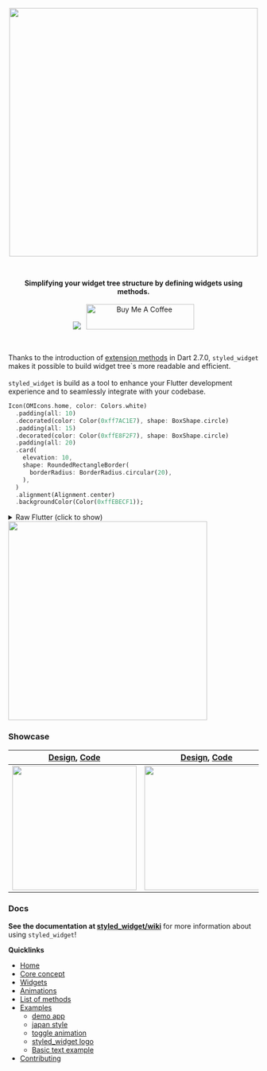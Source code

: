 <p align="center" >
  <a href="https://pub.dev/packages/styled_widget">
    <img src="https://github.com/ReinBentdal/styled_widget/raw/master/doc/assets/logo.png"  width="500">
  </a>
</p>

<br />

<p align="center" >
  <strong>Simplifying your widget tree structure by defining widgets using methods.</strong>
  <br />
  <br />
  <a href="https://pub.dev/packages/styled_widget"><img src="https://img.shields.io/pub/v/styled_widget?color=blue" /></a>&nbsp;&nbsp;
  <a href="https://www.buymeacoffee.com/tOTWBs7" target="_blank"><img width="150px" src="https://cdn.buymeacoffee.com/buttons/default-yellow.png" alt="Buy Me A Coffee" style="height: 51px !important;width: 217px !important;" ></a>
</p>

<br />

Thanks to the introduction of [extension methods](https://dart.dev/guides/language/extension-methods) in Dart 2.7.0, `styled_widget` makes it possible to build widget tree\`s more readable and efficient.<br/><br/>
`styled_widget` is build as a tool to enhance your Flutter development experience and to seamlessly integrate with your codebase. 
```dart
Icon(OMIcons.home, color: Colors.white)
  .padding(all: 10)
  .decorated(color: Color(0xff7AC1E7), shape: BoxShape.circle)
  .padding(all: 15)
  .decorated(color: Color(0xffE8F2F7), shape: BoxShape.circle)
  .padding(all: 20)
  .card(
    elevation: 10,
    shape: RoundedRectangleBorder(
      borderRadius: BorderRadius.circular(20),
    ),
  )
  .alignment(Alignment.center)
  .backgroundColor(Color(0xffEBECF1));
```
<details>
<summary>Raw Flutter (click to show)</summary>
<pre>

```dart
DecoratedBox(
  decoration: BoxDecoration(
    color: Color(0xffEBECF1),
  ),
  child: Align(
    alignment: Alignment.center,
    child: Card(
      elevation: 10,
      shape: RoundedRectangleBorder(
        borderRadius: BorderRadius.circular(20),
      ),
      child: Padding(
        padding: EdgeInsets.all(20),
        child: DecoratedBox(
          decoration: BoxDecoration(
            color: Color(0xffE8F2F7),
            shape: BoxShape.circle,
          ),
          child: Padding(
            padding: EdgeInsets.all(15),
            child: DecoratedBox(
              decoration: BoxDecoration(
                color: Color(0xff7AC1E7),
                shape: BoxShape.circle,
              ),
              child: Padding(
                padding: EdgeInsets.all(10),
                child: Icon(
                  OMIcons.home,
                  color: Colors.white,
                ),
              ),
            ),
          ),
        ),
      ),
    ),
  ),
);
```
</pre>
</details>
<img width="400" src="https://github.com/ReinBentdal/styled_widget/blob/master/doc/assets/simple_demo.png?raw=true" />

### Showcase
| [Design](https://dribbble.com/shots/6459693-Creative-layout-design),  [Code](https://github.com/ReinBentdal/styled_widget/wiki/demo_app) | [Design](https://dribbble.com/shots/4514354-Sign-up), [Code](https://github.com/ReinBentdal/styled_widget/wiki/japan-style-example) | [Design](https://no.pinterest.com/pin/403283341630104104/), [Code](https://github.com/ReinBentdal/styled_widget/wiki/toggle) |
|-|-|-|
|<img src="https://raw.githubusercontent.com/ReinBentdal/styled_widget/master/example/assets/demo_app.gif"  width="250">|<img src="https://github.com/ReinBentdal/styled_widget/blob/master/example/assets/japan-style-example.gif?raw=true" width="250" />|<img src="https://github.com/ReinBentdal/styled_widget/blob/master/example/assets/toggle.gif?raw=true" width="250">|

### Docs
<strong>See the documentation at [styled_widget/wiki](https://github.com/ReinBentdal/styled_widget/wiki)</strong> for more information about using `styled_widget`!

<strong>Quicklinks</strong>
* [Home](https://github.com/ReinBentdal/styled_widget/wiki)
* [Core concept](https://github.com/ReinBentdal/styled_widget/wiki/Core-concept)
* [Widgets](https://github.com/ReinBentdal/styled_widget/wiki/Widgets)
* [Animations](https://github.com/ReinBentdal/styled_widget/wiki/Animations)
* [List of methods](https://github.com/ReinBentdal/styled_widget/wiki/List-of-methods)
* [Examples](https://github.com/ReinBentdal/styled_widget/wiki/Examples)
  * [demo app](https://github.com/ReinBentdal/styled_widget/wiki/demo_app)
  * [japan style](https://github.com/ReinBentdal/styled_widget/wiki/japan-style-example)
  * [toggle animation](https://github.com/ReinBentdal/styled_widget/wiki/toggle)
  * [styled_widget logo](https://github.com/ReinBentdal/styled_widget/wiki/styled_widget-logo)
  * [Basic text example](https://github.com/ReinBentdal/styled_widget/wiki/basic-text-example)
* [Contributing](https://github.com/ReinBentdal/styled_widget/wiki/Contributing)
